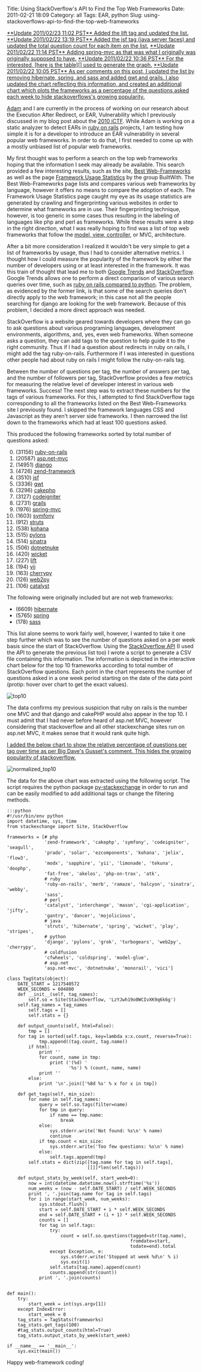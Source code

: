 Title: Using StackOverflow's API to Find the Top Web Frameworks
Date: 2011-02-21 18:09
Category: all
Tags: EAR, python
Slug: using-stackoverflows-api-to-find-the-top-web-frameworks

<ins datetime="2011-02-23T19:02:00+00:00">
**Update 2011/02/23 11:02 PST**  
Added the lift tag and updated the list.</ins>

<ins datetime="2011-02-22T21:18:48+00:00">
**Update 2011/02/22 13:19 PST**  
Added the jsf tag (java server faces) and updated the total question count for
each item on the list.</ins>

<ins datetime="2011-02-22T19:13:29+00:00">
**Update 2011/02/22 11:14 PST**  
Adding spring-mvc as that was what I originally was originally supposed to
have.</ins>

<ins datetime="2011-02-22T18:31:36+00:00">
**Update 2011/02/22 10:36 PST**  
For the interested, [here is the table][] used to generate the graph.</ins>

<ins datetime="2011-02-22T18:05:43+00:00">
**Update 2011/02/22 10:05 PST**  
As per comments on this post, I updated the list by removing hibernate, spring,
and sass and added gwt and grails. I also updated the chart reflecting this
information, and created an additional chart which plots the frameworks as a
percentage of the questions asked each week to hide stackoverflows's growing
popularity.</ins>

[Adam][] and I are currently in the process of working on our research about
the Execution After Redirect, or EAR, Vulnerability which I previously
discussed in my blog post about the [2010 iCTF][]. While Adam is working on a
static analyzer to detect EARs in [ruby on rails][] projects, I am testing how
simple it is for a developer to introduce an EAR vulnerability in several
popular web frameworks. In order to do that, I first needed to come up with a
mostly unbiased list of popular web frameworks.

My first thought was to perform a search on the top web frameworks hoping that
the information I seek may already be available. This search provided a few
interesting results, such as the site, [Best Web-Frameworks][] as well as the
page [Framework Usage Statistics][] by the group BuiltWith. The Best
Web-Frameworks page lists and compares various web frameworks by language,
however it offers no means to compare the adoption of each. The Framework Usage
Statistics page caught my eye as its usage statistics are generated by crawling
and fingerprinting various websites in order to determine what frameworks are
in use. Their fingerprinting technique, however, is too generic in some cases
thus resulting in the labeling of languages like php and perl as frameworks.
While these results were a step in the right direction, what I was really
hoping to find was a list of top web frameworks that follow the [model, view,
controller][], or MVC, architecture.

After a bit more consideration I realized it wouldn't be very simple to get a
list of frameworks by usage, thus I had to consider alternative metrics. I
thought how I could measure the popularity of the framework by either the
number of developers using or at least interested in the framework. It was this
train of thought that lead me to both [Google Trends][] and [StackOverflow][].
Google Trends allows one to perform a direct comparison of various search
queries over time, such as [ruby on rails compared to python][]. The problem,
as evidenced by the former link, is that some of the search queries don't
directly apply to the web framework; in this case not all the people searching
for django are looking for the web framework. Because of this problem, I
decided a more direct approach was needed.

StackOverflow is a website geared towards developers where they can go to ask
questions about various programing languages, development environments,
algorithms, and, yes, even web frameworks. When someone asks a question, they
can add tags to the question to help guide it to the right community. Thus if I
had a question about redirects in ruby on rails, I might add the tag
ruby-on-rails. Furthermore if I was interested in questions other people had
about ruby on rails I might follow the ruby-on-rails tag.

Between the number of questions per tag, the number of answers per tag, and the
number of followers per tag, StackOverflow provides a few metrics for measuring
the relative level of developer interest in various web frameworks. Success!
The next step was to extract these numbers for the tags of various frameworks.
For this, I attempted to find StackOverflow tags corresponding to all the
frameworks listed on the Best Web-Frameworks site I previously found. I skipped
the framework languages CSS and Javascript as they aren't server side
frameworks. I then narrowed the list down to the frameworks which had at least
100 questions asked.

This produced the following frameworks sorted by total number of questions
asked:


0. (31156) [ruby-on-rails][]
0. (20587) [asp.net-mvc][]
0. (14951) [django][]
0. (4726) [zend-framework][]
0. (3510) [jsf][]
0. (3336) [gwt][]
0. (3296) [cakephp][]
0. (3127) [codeigniter][]
0. (2731) [grails][]
0. (1976) [spring-mvc][]
0. (1603) [symfony][]
0. (912) [struts][]
0. (538) [kohana][]
0. (515) [pylons][]
0. (514) [sinatra][]
0. (506) [dotnetnuke][]
0. (420) [wicket][]
0. (227) [lift][]
0. (194) [yii][]
0. (163) [cherrypy][]
0. (126) [web2py][]
0. (106) [catalyst][]


The following were originally included but are not web frameworks:

* (6609) [hibernate][]
* (5765) [spring][]
* (178) [sass][]

This list alone seems to work fairly well, however, I wanted to take it one
step further which was to see the number of questions asked on a per week basis
since the start of StackOverflow. Using the [StackOverflow API][] (I used the
API to generate the previous list too) I wrote a script to generate a CSV file
containing this information. The information is depicted in the interactive
chart below for the top 10 frameworks according to total number of
StackOverflow questions. Each point in the chart represents the number of
questions asked in a one week period starting on the date of the data point
(protip: hover over chart to get the exact values).

![top10][]

The data confirms my previous suspicion that ruby on rails is the number one
MVC and that django and cakePHP would also appear in the top 10. I must admit
that I had never before heard of asp.net MVC, however considering that
stackoverflow and all other stackexchange sites run on asp.net MVC, it makes
sense that it would rank quite high.

<ins datetime="2011-02-22T18:50:07+00:00">
I added the below chart to show the relative percentage of questions per tag
over time as per Big Dave's Gusset's comment. This hides the growing popularity
of stackoverflow.</ins>

![normalized_top10][]

The data for the above chart was extracted using the following script. The
script requires the python package [py-stackexchange][] in order to run and can
be easily modified to add additional tags or change the filtering methods.

    :::python
    #!/usr/bin/env python
    import datetime, sys, time
    from stackexchange import Site, StackOverflow

    frameworks = [# php
                  'zend-framework', 'cakephp', 'symfony', 'codeigniter', 'seagull',
                  'prado', 'solar', 'ezcomponents', 'kohana', 'jelix', 'flow3',
                  'modx', 'sapphire', 'yii', 'limonade', 'tekuna', 'doophp',
                  'fat-free', 'akelos', 'php-on-trax', 'atk',
                  # ruby
                  'ruby-on-rails', 'merb', 'ramaze', 'halcyon', 'sinatra', 'webby',
                  'sass',
                  # perl
                  'catalyst', 'interchange', 'mason', 'cgi-application', 'jifty',
                  'gantry', 'dancer', 'mojolicious',
                  # java
                  'struts', 'hibernate', 'spring', 'wicket', 'play', 'stripes',
                  # python
                  'django', 'pylons', 'grok', 'turbogears', 'web2py', 'cherrypy',
                  # coldfusion
                  'cfwheels', 'coldspring', 'model-glue',
                  # asp.net
                  'asp.net-mvc', 'dotnetnuke', 'monorail', 'vici']

    class TagStats(object):
        DATE_START = 1217540572
        WEEK_SECONDS = 604800
        def __init__(self, tag_names):
            self.so = Site(StackOverflow, 'LzYJwh19o0WCIvXK9q6k6g')
        self.tag_names = tag_names
            self.tags = []
            self.stats = {}

        def output_counts(self, html=False):
            tmp = []
        for tag in sorted(self.tags, key=lambda x:x.count, reverse=True):
                tmp.append((tag.count, tag.name))
            if html:
                print ''
                for count, name in tmp:
                    print ('(%d) '
                           '%s') % (count, name, name)
                print ''
            else:
                print '\n'.join(['%8d %s' % x for x in tmp])

        def get_tags(self, min_size):
            for name in self.tag_names:
                query = self.so.tags(filter=name)
                for tmp in query:
                    if name == tmp.name:
                        break
                else:
                    sys.stderr.write('Not found: %s\n' % name)
                    continue
                if tmp.count < min_size:
                    sys.stderr.write('Too few questions: %s\n' % name)
                else:
                    self.tags.append(tmp)
            self.stats = dict(zip([tag.name for tag in self.tags],
                                  [[]]*len(self.tags)))

        def output_stats_by_week(self, start_week=0):
            now = int(datetime.datetime.now().strftime('%s'))
            num_weeks = (now - self.DATE_START) / self.WEEK_SECONDS
            print ', '.join(tag.name for tag in self.tags)
            for i in range(start_week, num_weeks):
                sys.stdout.flush()
                start = self.DATE_START + i * self.WEEK_SECONDS
                end = self.DATE_START + (i + 1) * self.WEEK_SECONDS
                counts = []
                for tag in self.tags:
                    try:
                        count = self.so.questions(tagged=str(tag.name),
                                                  fromdate=start,
                                                  todate=end).total
                    except Exception, e:
                        sys.stderr.write('Stopped at week %d\n' % i)
                        sys.exit(1)
                    self.stats[tag.name].append(count)
                    counts.append(str(count))
                print ', '.join(counts)


    def main():
        try:
            start_week = int(sys.argv[1])
        except IndexError:
            start_week = 0
        tag_stats = TagStats(frameworks)
        tag_stats.get_tags(100)
        #tag_stats.output_counts(html=True)
        tag_stats.output_stats_by_week(start_week)

    if __name__ == '__main__':
        sys.exit(main())

Happy web-framework coding!

  [here is the table]: https://spreadsheets0.google.com/pub?key=0AtdxNnTLM0xddDIwRTFlR25PQkprQUF6SHZKQ2xMSUE&output=html
  [Adam]: http://adamdoupe.com/
  [2010 iCTF]: /2010/12/09/ucsbs-international-capture-the-flag-competition-2010-challenge-6-fear-the-ear/
  [ruby on rails]: http://rubyonrails.org/
  [Best Web-Frameworks]: http://www.bestwebframeworks.com/
  [Framework Usage Statistics]: http://trends.builtwith.com/framework
  [model, view, controller]: http://en.wikipedia.org/wiki/Model%E2%80%93View%E2%80%93Controller
  [Google Trends]: http://www.google.com/trends
  [StackOverflow]: http://stackoverflow.com/
  [ruby on rails compared to python]: http://www.google.com/trends?q=ruby+on+rails,+python
  [ruby-on-rails]: http://stackoverflow.com/tags/ruby-on-rails
  [asp.net-mvc]: http://stackoverflow.com/tags/asp.net-mvc
  [django]: http://stackoverflow.com/tags/django
  [zend-framework]: http://stackoverflow.com/tags/zend-framework
  [jsf]: http://stackoverflow.com/tags/jsf
  [gwt]: http://stackoverflow.com/tags/gwt
  [cakephp]: http://stackoverflow.com/tags/cakephp
  [codeigniter]: http://stackoverflow.com/tags/codeigniter
  [grails]: http://stackoverflow.com/tags/grails
  [spring-mvc]: http://stackoverflow.com/tags/spring-mvc
  [symfony]: http://stackoverflow.com/tags/symfony
  [struts]: http://stackoverflow.com/tags/struts
  [kohana]: http://stackoverflow.com/tags/kohana
  [pylons]: http://stackoverflow.com/tags/pylons
  [sinatra]: http://stackoverflow.com/tags/sinatra
  [dotnetnuke]: http://stackoverflow.com/tags/dotnetnuke
  [wicket]: http://stackoverflow.com/tags/wicket
  [lift]: http://stackoverflow.com/tags/lift
  [yii]: http://stackoverflow.com/tags/yii
  [cherrypy]: http://stackoverflow.com/tags/cherrypy
  [web2py]: http://stackoverflow.com/tags/web2py
  [catalyst]: http://stackoverflow.com/tags/catalyst
  [hibernate]: http://stackoverflow.com/tags/hibernate
  [spring]: http://stackoverflow.com/tags/spring
  [sass]: http://stackoverflow.com/tags/sass
  [StackOverflow API]: http://api.stackoverflow.com/
  [top10]: /images/2011/02/top10.png
  [normalized_top10]: /images/2011/02/normalized_top10.png
  [Interactive version]: https://spreadsheets1.google.com/pub?hl=en&key=0AtdxNnTLM0xddDIwRTFlR25PQkprQUF6SHZKQ2xMSUE&hl=en&gid=11
  [py-stackexchange]: http://stackapps.com/questions/198/py-stackexchange-an-api-wrapper-for-python
